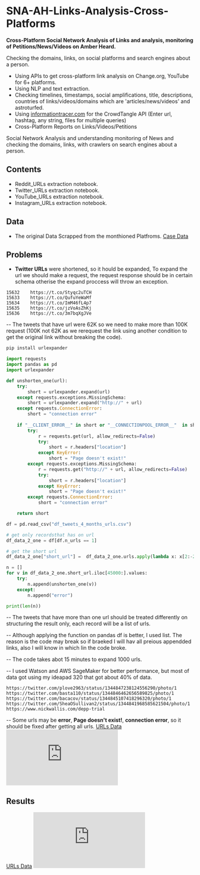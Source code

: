 # SNA-AH-Links-Analysis-Cross-Platforms
**Cross-Platform Social Network Analysis of Links and analysis, monitoring of Petitions/News/Videos on Amber Heard.**

Checking the domains, links, on social platforms and search engines about a person. 
- Using APIs to get cross-platform link analysis on Change.org, YouTube for 6+ platforms.
- Using NLP and text extraction.
- Checking timelines, timestamps, social amplifications, title, descriptions, countries of links/videos/domains which are 'articles/news/videos' and astroturfed.
- Using [informationtracer.com](https://informationtracer.comstable/) for the CrowdTangle API (Enter url, hashtag, any string, files for multiple queries)
- Cross-Platform Reports on Links/Videos/Petitions

Social Network Analysis and understanding monitoring of News and checking the domains, links, with crawlers on search engines about a person. 




## Contents

- Reddit_URLs extraction notebook.
- Twitter_URLs extraction notebook.
- YouTube_URLs extraction notebook.
- Instagram_URLs extraction notebook.

## Data

- The original Data Scrapped  from the monthioned Platfroms.
[Case Data](https://cutt.us/OriginalData)

## Problems
- **Twitter URLs** were shortened, so it hould be expanded, To expand the url we should make a request, the request response should be in  certain schema otherise the expand proccess will throw an exception.


```
15632    https://t.co/Styqc2uTCH
15633    https://t.co/QufuYeWaMf
15634    https://t.co/ImM46fL4p7
15635    https://t.co/jzVoAsZhKj
15636    https://t.co/3m7bqXgJVe
```
-- The tweets that have url were 62K so we need to make more than 100K request (100K not 62K as we rerequest the link using another condition to get the original link without breaking the code).
```bash
pip install urlexpander
```
```python
import requests
import pandas as pd
import urlexpander

def unshorten_one(url):
    try:
        short = urlexpander.expand(url)
    except requests.exceptions.MissingSchema:
        short = urlexpander.expand("http://" + url)
    except requests.ConnectionError:
        short = "connection error"
        
    if "__CLIENT_ERROR__" in short or "__CONNECTIONPOOL_ERROR__"  in short:
        try:
            r = requests.get(url, allow_redirects=False)
            try:
                short = r.headers["location"]
            except KeyError:
                short = "Page doesn't exist!"
        except requests.exceptions.MissingSchema:
            r = requests.get("http://" + url, allow_redirects=False)
            try:
                short = r.headers["location"]
            except KeyError:
                short = "Page doesn't exist!"
        except requests.ConnectionError:
            short = "connection error"

    return short

df = pd.read_csv("df_tweets_4_months_urls.csv") 

# get only recordsthat has on url
df_data_2_one = df[df.n_urls == 1]

# get the short url
df_data_2_one["short_url"] =  df_data_2_one.urls.apply(lambda x: x[2:-2])

n = []
for v in df_data_2_one.short_url.iloc[45000:].values:
    try:
        n.append(unshorten_one(v))
    except:
        n.append("error")

print(len(n))
```
-- The tweets that have more than one url should be treated differently on structuring the result only, each record will be a list of urls.

-- Although applying the function on pandas df is better, I used list. The reason is the code may break so if braeked I will hav all preious appendded links, also I will know in which lin the code broke.

-- The code takes abot 15 minutes to expand 1000 urls.

-- I used Watson and AWS SageMaker for better performance, but most of data got using my ideapad 320 that got about 40% of data.

```
https://twitter.com/plove2963/status/1344847238124556290/photo/1
https://twitter.com/basta110/status/1344846462656589825/photo/1
https://twitter.com/bacacov/status/1344845107418296320/photo/1
https://twitter.com/SheaOSullivan2/status/1344841968585621504/photo/1
https://www.nickwallis.com/depp-trial
```
-- Some urls may be __error__, __Page doesn't exist!__, __connection error__, so it should be fixed after getting all urls.
 [URLs Data](https://cutt.us/URLsData)
![alt text](https://cutt.us/qrcoder.php?size=180&qr=https://cutt.us/URLsData)

## Results
[URLs Data](https://cutt.us/URLsData)
![alt text](https://cutt.us/qrcoder.php?size=180&qr=https://cutt.us/URLsData)








